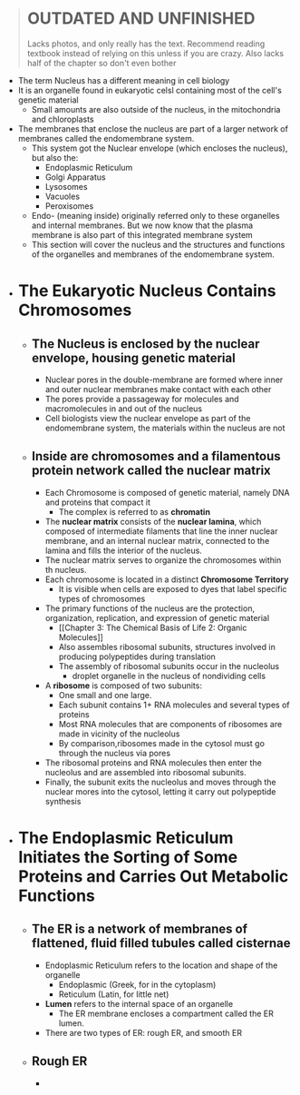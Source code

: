 > # OUTDATED AND UNFINISHED
> Lacks photos, and only really has the text. Recommend reading textbook instead of relying on this unless if you are crazy. Also lacks half of the chapter so don't even bother

- The term Nucleus has a different meaning in cell biology
- It is an organelle found in eukaryotic celsl containing most of the cell's genetic material
	- Small amounts are also outside of the nucleus, in the mitochondria and chloroplasts
- The membranes that enclose the nucleus are part of a larger network of membranes called the endomembrane system.
	- This system got the Nuclear envelope (which encloses the nucleus), but also the:
		- Endoplasmic Reticulum
		- Golgi Apparatus
		- Lysosomes
		- Vacuoles
		- Peroxisomes
	- Endo- (meaning inside) originally referred only to these organelles and internal membranes. But we now know that the plasma membrane is also part of this integrated membrane system
	- This section will cover the nucleus and the structures and functions of the organelles and membranes of the endomembrane system.
- # The Eukaryotic Nucleus Contains Chromosomes
	- ## The Nucleus is enclosed by the nuclear envelope, housing genetic material
		- Nuclear pores in the double-membrane are formed where inner and outer nuclear membranes make contact with each other
		- The pores provide a passageway for molecules and macromolecules in and out of the nucleus
		- Cell biologists view the nuclear envelope as part of the endomembrane system, the materials within the nucleus are not
	- ## Inside are chromosomes and a filamentous protein network called the nuclear matrix
		- Each Chromosome is composed of genetic material, namely DNA and proteins that compact it
			- The complex is referred to as **chromatin**
		- The **nuclear matrix** consists of the **nuclear lamina**, which composed of intermediate filaments that line the inner nuclear membrane, and an internal nuclear matrix, connected to the lamina and fills the interior of the nucleus.
		- The nuclear matrix serves to organize the chromosomes within th nucleus.
		- Each chromosome is located in a distinct **Chromosome Territory**
			- It is visible when cells are exposed to dyes that label specific types of chromosomes
		- The primary functions of the nucleus are the protection, organization, replication, and expression of genetic material
			- [[Chapter 3: The Chemical Basis of Life 2: Organic Molecules]]
			- Also assembles ribosomal subunits, structures involved in producing polypeptides during translation
			- The assembly of ribosomal subunits occur in the nucleolus
				- droplet organelle in the nucleus of nondividing cells
		- A **ribosome** is composed of two subunits:
			- One small and one large.
			- Each subunit contains 1+ RNA molecules and several types of proteins
			- Most RNA molecules that are components of ribosomes are made in vicinity of the nucleolus
			- By comparison,ribosomes made in the cytosol must go through the nucleus via pores
		- The ribosomal proteins and RNA molecules then enter the nucleolus and are assembled into ribosomal subunits.
		- Finally, the subunit exits the nucleolus and moves through the nuclear mores into the cytosol, letting it carry out polypeptide synthesis
- # The Endoplasmic Reticulum Initiates the Sorting of Some Proteins and Carries Out Metabolic Functions
	- ## The ER is a network of membranes of flattened, fluid filled tubules called cisternae
		- Endoplasmic Reticulum refers to the location and shape of the organelle
			- Endoplasmic (Greek, for in the cytoplasm)
			- Reticulum (Latin, for little net)
		- **Lumen** refers to the internal space of an organelle
			- The ER membrane encloses a compartment called the ER lumen.
		- There are two types of ER: rough ER, and smooth ER
	- ## Rough ER
		-
